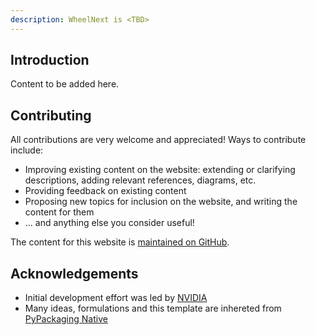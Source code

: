 ```yaml
---
description: WheelNext is <TBD>
---
```


## Introduction

Content to be added here.

## Contributing

All contributions are very welcome and appreciated! Ways to contribute include:

- Improving existing content on the website: extending or clarifying
  descriptions, adding relevant references, diagrams, etc.
- Providing feedback on existing content
- Proposing new topics for inclusion on the website, and writing the content for them
- ... and anything else you consider useful!

The content for this website is
[maintained on GitHub](https://github.com/wheelnext/wheelnext).

## Acknowledgements

- Initial development effort was led by [NVIDIA](http://nvidia.com/)
- Many ideas, formulations and this template are inhereted from [PyPackaging Native](https://github.com/pypackaging-native/pypackaging-native)
